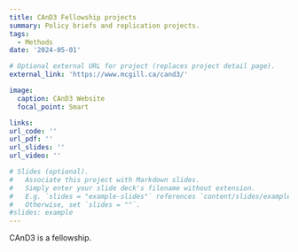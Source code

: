 ```yaml
---
title: CAnD3 Fellowship projects
summary: Policy briefs and replication projects.
tags:
  - Methods
date: '2024-05-01'

# Optional external URL for project (replaces project detail page).
external_link: 'https://www.mcgill.ca/cand3/'

image:
  caption: CAnD3 Website
  focal_point: Smart

links:
url_code: ''
url_pdf: ''
url_slides: ''
url_video: ''

# Slides (optional).
#   Associate this project with Markdown slides.
#   Simply enter your slide deck's filename without extension.
#   E.g. `slides = "example-slides"` references `content/slides/example-slides.md`.
#   Otherwise, set `slides = ""`.
#slides: example
---
```


CAnD3 is a fellowship.
